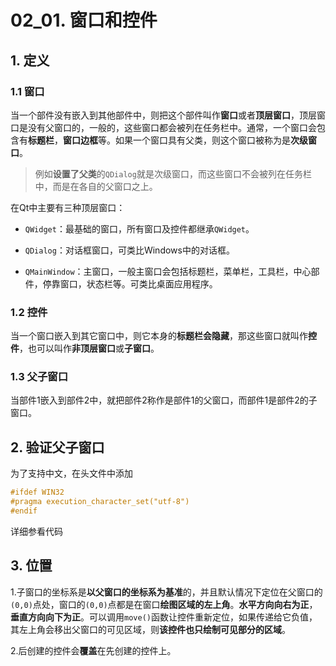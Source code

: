 # 02_01. 窗口和控件

## 1. 定义

### 1.1 窗口

当一个部件没有嵌入到其他部件中，则把这个部件叫作**窗口**或者**顶层窗口**，顶层窗口是没有父窗口的，一般的，这些窗口都会被列在任务栏中。通常，一个窗口会包含有**标题栏**，**窗口边框**等。如果一个窗口具有父类，则这个窗口被称为是**次级窗口**。

> 例如**设置了父类**的`QDialog`就是次级窗口，而这些窗口不会被列在任务栏中，而是在各自的父窗口之上。

在Qt中主要有三种顶层窗口：

- `QWidget`：最基础的窗口，所有窗口及控件都继承`QWidget`。

- `QDialog`：对话框窗口，可类比Windows中的对话框。

- `QMainWindow`：主窗口，一般主窗口会包括标题栏，菜单栏，工具栏，中心部件，停靠窗口，状态栏等。可类比桌面应用程序。

### 1.2 控件

当一个窗口嵌入到其它窗口中，则它本身的**标题栏会隐藏**，那这些窗口就叫作**控件**，也可以叫作**非顶层窗口**或**子窗口**。

### 1.3 父子窗口

当部件1嵌入到部件2中，就把部件2称作是部件1的父窗口，而部件1是部件2的子窗口。

## 2. 验证父子窗口

为了支持中文，在头文件中添加

```c++
#ifdef WIN32
#pragma execution_character_set("utf-8")
#endif
```

详细参看代码

## 3. 位置

1.子窗口的坐标系是**以父窗口的坐标系为基准**的，并且默认情况下定位在父窗口的`(0,0)`点处，窗口的`(0,0)`点都是在窗口**绘图区域的左上角**。**水平方向向右为正**，**垂直方向向下为正**。可以调用`move()`函数让控件重新定位，如果传递给它负值，其左上角会移出父窗口的可见区域，则**该控件也只绘制可见部分的区域**。

2.后创建的控件会**覆盖**在先创建的控件上。

